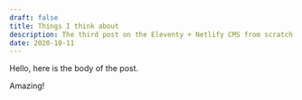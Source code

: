 ```yaml
---
draft: false
title: Things I think about
description: The third post on the Eleventy + Netlify CMS from scratch blog
date: 2020-10-11
---
```

Hello, here is the body of the post.

<lite-youtube videoid="rBxcF-r9Ibs"></lite-youtube>
<noscript></noscript>

Amazing!

